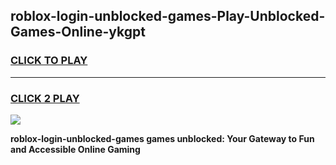 
## roblox-login-unblocked-games-Play-Unblocked-Games-Online-ykgpt
<h3>
<a href="https://premium76.site?title=roblox-login-unblocked-games&ref=25A">CLICK TO PLAY</a></h3>
<hr>

<h3>
<a href="https://premium76.site?title=roblox-login-unblocked-games&ref=25A">CLICK 2 PLAY</a>
  
</h3>

<a href="https://premium76.site?title=roblox-login-unblocked-games&ref=25A"><img src="https://clearcache.store/games.png"></a>


**roblox-login-unblocked-games games unblocked: Your Gateway to Fun and Accessible Online Gaming**
